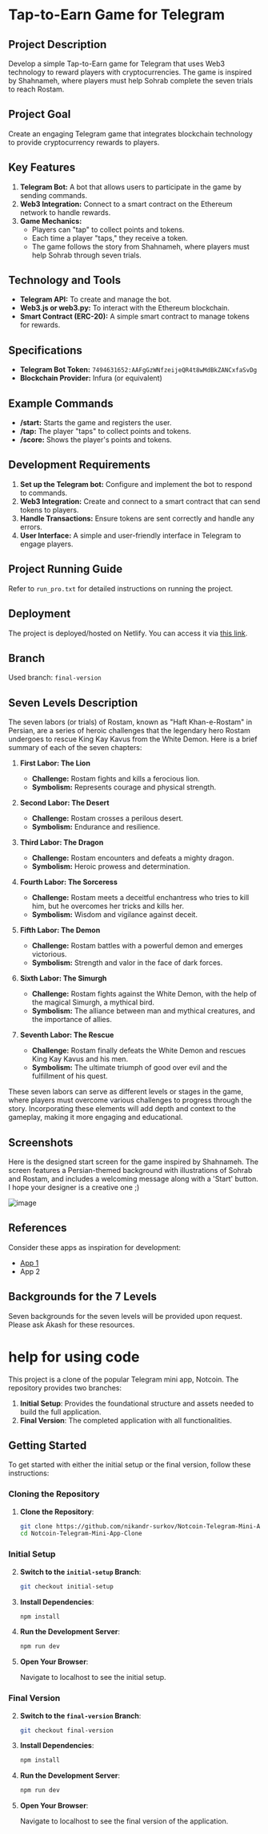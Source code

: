 # Tap-to-Earn Game for Telegram

## Project Description
Develop a simple Tap-to-Earn game for Telegram that uses Web3 technology to reward players with cryptocurrencies. The game is inspired by Shahnameh, where players must help Sohrab complete the seven trials to reach Rostam.

## Project Goal
Create an engaging Telegram game that integrates blockchain technology to provide cryptocurrency rewards to players.

## Key Features
1. **Telegram Bot:** A bot that allows users to participate in the game by sending commands.
2. **Web3 Integration:** Connect to a smart contract on the Ethereum network to handle rewards.
3. **Game Mechanics:**
    - Players can "tap" to collect points and tokens.
    - Each time a player "taps," they receive a token.
    - The game follows the story from Shahnameh, where players must help Sohrab through seven trials.

## Technology and Tools
- **Telegram API:** To create and manage the bot.
- **Web3.js or web3.py:** To interact with the Ethereum blockchain.
- **Smart Contract (ERC-20):** A simple smart contract to manage tokens for rewards.

## Specifications
- **Telegram Bot Token:** `7494631652:AAFgGzWNfzeijeQR4t8wMdBkZANCxfaSvDg`
- **Blockchain Provider:** Infura (or equivalent)

## Example Commands
- **/start:** Starts the game and registers the user.
- **/tap:** The player "taps" to collect points and tokens.
- **/score:** Shows the player's points and tokens.

## Development Requirements
1. **Set up the Telegram bot:** Configure and implement the bot to respond to commands.
2. **Web3 Integration:** Create and connect to a smart contract that can send tokens to players.
3. **Handle Transactions:** Ensure tokens are sent correctly and handle any errors.
4. **User Interface:** A simple and user-friendly interface in Telegram to engage players.

## Project Running Guide
Refer to `run_pro.txt` for detailed instructions on running the project.

## Deployment
The project is deployed/hosted on Netlify. You can access it via [this link]([(https://falcomtaptapgame.netlify.app/)]).

## Branch
Used branch: `final-version`

## Seven Levels Description

The seven labors (or trials) of Rostam, known as "Haft Khan-e-Rostam" in Persian, are a series of heroic challenges that the legendary hero Rostam undergoes to rescue King Kay Kavus from the White Demon. Here is a brief summary of each of the seven chapters:

1. **First Labor: The Lion**
   - **Challenge:** Rostam fights and kills a ferocious lion.
   - **Symbolism:** Represents courage and physical strength.

2. **Second Labor: The Desert**
   - **Challenge:** Rostam crosses a perilous desert.
   - **Symbolism:** Endurance and resilience.

3. **Third Labor: The Dragon**
   - **Challenge:** Rostam encounters and defeats a mighty dragon.
   - **Symbolism:** Heroic prowess and determination.

4. **Fourth Labor: The Sorceress**
   - **Challenge:** Rostam meets a deceitful enchantress who tries to kill him, but he overcomes her tricks and kills her.
   - **Symbolism:** Wisdom and vigilance against deceit.

5. **Fifth Labor: The Demon**
   - **Challenge:** Rostam battles with a powerful demon and emerges victorious.
   - **Symbolism:** Strength and valor in the face of dark forces.

6. **Sixth Labor: The Simurgh**
   - **Challenge:** Rostam fights against the White Demon, with the help of the magical Simurgh, a mythical bird.
   - **Symbolism:** The alliance between man and mythical creatures, and the importance of allies.

7. **Seventh Labor: The Rescue**
   - **Challenge:** Rostam finally defeats the White Demon and rescues King Kay Kavus and his men.
   - **Symbolism:** The ultimate triumph of good over evil and the fulfillment of his quest.

These seven labors can serve as different levels or stages in the game, where players must overcome various challenges to progress through the story. Incorporating these elements will add depth and context to the gameplay, making it more engaging and educational.

## Screenshots
Here is the designed start screen for the game inspired by Shahnameh. The screen features a Persian-themed background with illustrations of Sohrab and Rostam, and includes a welcoming message along with a 'Start' button. I hope your designer is a creative one ;)

![image](https://github.com/akashch1512/host-/assets/138999370/e58ee03b-2673-4cf8-b6ad-e00adeddc91f)

## References
Consider these apps as inspiration for development:
- [App 1](https://t.me/hamster_kombat_Bot/start?startapp=kentId5629291605)
- App 2

## Backgrounds for the 7 Levels
Seven backgrounds for the seven levels will be provided upon request. Please ask Akash for these resources.

# help for using code 

This project is a clone of the popular Telegram mini app, Notcoin. The repository provides two branches:

1. **Initial Setup**: Provides the foundational structure and assets needed to build the full application.
2. **Final Version**: The completed application with all functionalities.

## Getting Started

To get started with either the initial setup or the final version, follow these instructions:

### Cloning the Repository

1. **Clone the Repository**:

    ```bash
    git clone https://github.com/nikandr-surkov/Notcoin-Telegram-Mini-App-Clone.git
    cd Notcoin-Telegram-Mini-App-Clone
    ```

### Initial Setup

2. **Switch to the `initial-setup` Branch**:

    ```bash
    git checkout initial-setup
    ```

3. **Install Dependencies**:

    ```bash
    npm install
    ```

4. **Run the Development Server**:

    ```bash
    npm run dev
    ```

5. **Open Your Browser**:

    Navigate to localhost to see the initial setup.

### Final Version

2. **Switch to the `final-version` Branch**:

    ```bash
    git checkout final-version
    ```

3. **Install Dependencies**:

    ```bash
    npm install
    ```

4. **Run the Development Server**:

    ```bash
    npm run dev
    ```

5. **Open Your Browser**:

    Navigate to localhost to see the final version of the application.
















